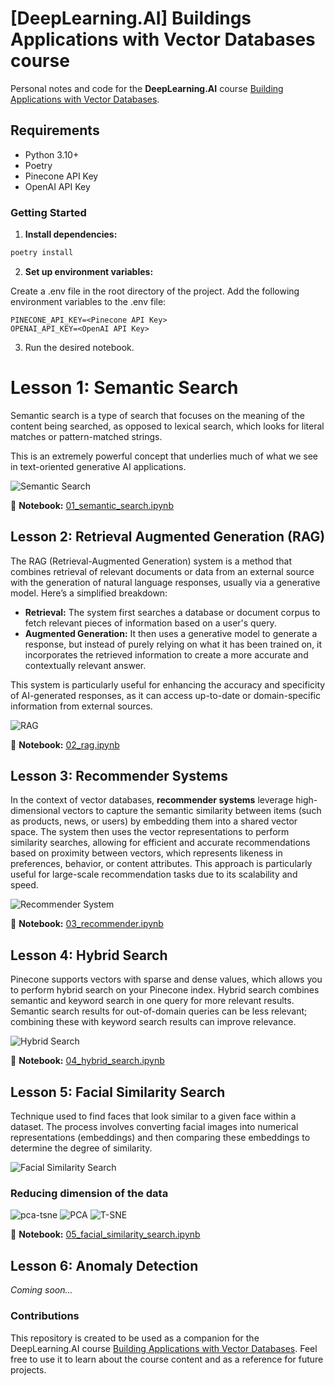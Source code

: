 # [DeepLearning.AI] Buildings Applications with Vector Databases course

Personal notes and code for the **DeepLearning.AI** course [Building Applications with Vector Databases](https://www.deeplearning.ai/short-courses/building-applications-vector-databases/).

## Requirements

* Python 3.10+
* Poetry
* Pinecone API Key
* OpenAI API Key

### Getting Started

1. **Install dependencies:**
```bash
poetry install
```

2. **Set up environment variables:**

Create a .env file in the root directory of the project.
Add the following environment variables to the .env file:
```
PINECONE_API_KEY=<Pinecone API Key>
OPENAI_API_KEY=<OpenAI API Key>
```

3. Run the desired notebook.

# Lesson 1: Semantic Search

Semantic search is a type of search that focuses on the meaning of the content being searched, as opposed to lexical search, which looks for literal matches or pattern-matched strings.

This is an extremely powerful concept that underlies much of what we see in text-oriented generative AI applications.

![Semantic Search](./images/semantic_search.png)

📝 **Notebook:** [01_semantic_search.ipynb](./notebooks/01_semantic_search.ipynb)

## Lesson 2: Retrieval Augmented Generation (RAG)

The RAG (Retrieval-Augmented Generation) system is a method that combines retrieval of relevant documents or data from an external source with the generation of natural language responses, usually via a generative model. Here’s a simplified breakdown:

* **Retrieval:** The system first searches a database or document corpus to fetch relevant pieces of information based on a user's query.
* **Augmented Generation:** It then uses a generative model to generate a response, but instead of purely relying on what it has been trained on, it incorporates the retrieved information to create a more accurate and contextually relevant answer.

This system is particularly useful for enhancing the accuracy and specificity of AI-generated responses, as it can access up-to-date or domain-specific information from external sources.

![RAG](/images/rag.png)

📝 **Notebook:** [02_rag.ipynb](./notebooks/02_rag.ipynb)

## Lesson 3: Recommender Systems

In the context of vector databases, **recommender systems** leverage high-dimensional vectors to capture the semantic similarity between items (such as products, news, or users) by embedding them into a shared vector space. The system then uses the vector representations to perform similarity searches, allowing for efficient and accurate recommendations based on proximity between vectors, which represents likeness in preferences, behavior, or content attributes. This approach is particularly useful for large-scale recommendation tasks due to its scalability and speed.

![Recommender System](/images/recommender_system.png)

📝 **Notebook:** [03_recommender.ipynb](./notebooks/03_recommender.ipynb)

## Lesson 4: Hybrid Search

Pinecone supports vectors with sparse and dense values, which allows you to perform hybrid search on your Pinecone index. Hybrid search combines semantic and keyword search in one query for more relevant results. Semantic search results for out-of-domain queries can be less relevant; combining these with keyword search results can improve relevance.

![Hybrid Search](/images/hybrid_search.png)

📝 **Notebook:** [04_hybrid_search.ipynb](./notebooks/04_hybrid_search.ipynb)

## Lesson 5: Facial Similarity Search

Technique used to find faces that look similar to a given face within a dataset. The process involves converting facial images into numerical representations (embeddings) and then comparing these embeddings to determine the degree of similarity.

![Facial Similarity Search](/images/facial_similarity_search.png)

### Reducing dimension of the data

![pca-tsne](/images/pca_tsne.png)
![PCA](/images/pca.png)
![T-SNE](/images/tsne.png)


📝 **Notebook:** [05_facial_similarity_search.ipynb](./notebooks/05_facial_similarity_search.ipynb)

## Lesson 6: Anomaly Detection

*Coming soon...*

### Contributions

This repository is created to be used as a companion for the DeepLearning.AI course [Building Applications with Vector Databases](https://www.deeplearning.ai/short-courses/building-applications-vector-databases/). Feel free to use it to learn about the course content and as a reference for future projects.